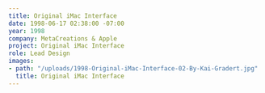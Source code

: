 ```yaml
---
title: Original iMac Interface
date: 1998-06-17 02:38:00 -07:00
year: 1998
company: MetaCreations & Apple
project: Original iMac Interface
role: Lead Design
images:
- path: "/uploads/1998-Original-iMac-Interface-02-By-Kai-Gradert.jpg"
  title: Original iMac Interface
---
```


